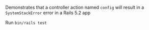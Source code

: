 Demonstrates that a controller action named `config` will result in a `SystemStackError` error in a Rails 5.2 app

Run `bin/rails test`
